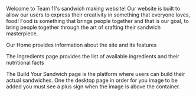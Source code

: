 Welcome to Team 11's sandwich making website! 
Our website is built to allow our users to express their creativity in something that everyone loves, food! Food is something that brings people together and that is our goal, to bring people together through the art of crafting their sandwich masterpiece.

Our Home provides information about the site and its features

The Ingredients page provides the list of available ingredients and their nutritional facts

The Build Your Sandwich page is the platform where users can build their actual sandwiches.
One the desktop page in order for you image to be added you must see a plus sign when the 
image is above the container.
